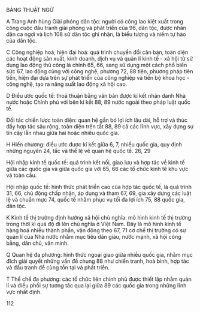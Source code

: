BẢNG THUẬT NGỮ

A                                   Trang
Anh hùng Giải phóng dân tộc: người
có công lao kiệt xuất trong công cuộc
đấu tranh giải phóng và phát triển của    96,
dân tộc, được nhân dân ca ngợi và lịch   108
sử dân tộc ghi nhận, là biểu tượng và
niềm tự hào của dân tộc.

C
Công nghiệp hoá, hiện đại hoá: quá
trình chuyển đổi căn bản, toàn diện
các hoạt động sản xuất, kinh doanh,
dịch vụ và quản lí kinh tế - xã hội từ
sử dụng lao động thủ công là chính   65, 66,
sang sử dụng một cách phổ biến sức     67,
lao động cùng với công nghệ, phương  72, 88
tiện, phương pháp tiên tiến, hiện đại
dựa trên sự phát triển của công nghiệp
và tiến bộ khoa học - công nghệ, tạo ra
năng suất lao động xã hội cao.

D
Điều ước quốc tế: thoả thuận bằng
văn bản được kí kết nhân danh Nhà
nước hoặc Chính phủ với bên kí kết     88, 89
nước ngoài theo pháp luật quốc tế.

Đối tác chiến lược toàn diện: quan
hệ gắn bó lợi ích lâu dài, hỗ trợ và thúc
đẩy hợp tác sâu rộng, toàn diện trên tất  88, 89
cả các lĩnh vực, xây dựng sự tin cậy lẫn
nhau giữa hai hoặc nhiều quốc gia.

H
Hiến chương: điều ước được kí kết giữa   6, 7,
nhiều quốc gia, quy định những nguyên    24,
tắc và thể lệ về quan hệ quốc tế.         26, 29

Hội nhập kinh tế quốc tế: quá trình
kết nối, giao lưu và hợp tác về kinh tế
giữa các quốc gia và giữa quốc gia với   65, 66
các tổ chức kinh tế khu vực và toàn cầu.

Hội nhập quốc tế: hình thức phát triển
cao của hợp tác quốc tế, là quá trình  31, 66,
chủ động chấp nhận, áp dụng và tham  67, 69,
gia xây dựng các luật lệ và chuẩn mực    74,
quốc tế nhằm phục vụ tối đa lợi ích   75, 88
quốc gia, dân tộc.

K
Kinh tế thị trường định hướng xã hội
chủ nghĩa: mô hình kinh tế thị trường
trong thời kì quá độ đi lên chủ nghĩa ở
Việt Nam. Đây là mô hình kinh tế hàng
hoá nhiều thành phần, vận động theo  67, 71
cơ chế thị trường có sự quản lí của Nhà
nước nhằm mục tiêu dân giàu, nước
mạnh, xã hội công bằng, dân chủ,
văn minh.

Q
Quan hệ đa phương: hình thức ngoại
giao giữa nhiều quốc gia, nhằm mục
đích giải quyết những vấn đề chung      88
như chiến tranh, hoà bình, hợp tác và
đấu tranh để cùng tồn tại và phát triển.

T
Thể chế đa phương: các tổ chức liên
chính phủ được thiết lập nhằm quản lí
và điều phối sự tương tác qua lại giữa    89
các quốc gia trong những lĩnh vực
nhất định.

112
